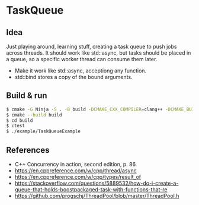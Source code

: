# TaskQueue
## Idea
Just playing around, learning stuff, creating a task queue to push jobs across threads. 
It should work like std::async, but tasks should be placed in a queue, so a specific worker thread can consume them later.

 - Make it work like std::async, acceptiong any function.
 - std::bind stores a copy of the bound arguments.

## Build & run
```bash
$ cmake -G Ninja -S . -B build -DCMAKE_CXX_COMPILER=clang++ -DCMAKE_BUILD_TYPE=Debug
$ cmake --build build
$ cd build
$ ctest
$ ./example/TaskQueueExample
```

## References
  - C++ Concurrency in action, second edition, p. 86.
  - https://en.cppreference.com/w/cpp/thread/async
  - https://en.cppreference.com/w/cpp/types/result_of
  - https://stackoverflow.com/questions/5889532/how-do-i-create-a-queue-that-holds-boostpackaged-task-with-functions-that-re
  - https://github.com/progschj/ThreadPool/blob/master/ThreadPool.h
